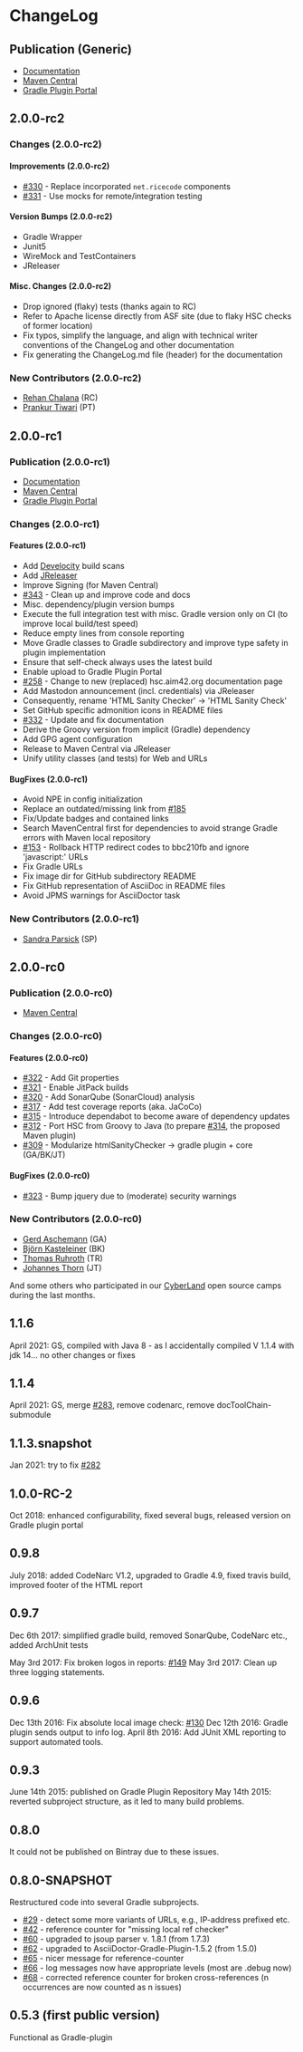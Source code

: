 # ChangeLog

## Publication (Generic)

- [Documentation](https://hsc.aim42.org)
- [Maven Central](https://central.sonatype.com/namespace/org.aim42.htmlSanityCheck)
- [Gradle Plugin Portal](https://plugins.gradle.org/search?term=org.aim42.htmlSanityCheck)

## 2.0.0-rc2

### Changes (2.0.0-rc2)

#### Improvements (2.0.0-rc2)

- [#330](https://github.com/aim42/htmlSanityCheck/issues/330) - Replace incorporated `net.ricecode` components
- [#331](https://github.com/aim42/htmlSanityCheck/issues/331) - Use mocks for remote/integration testing

#### Version Bumps (2.0.0-rc2)

- Gradle Wrapper
- Junit5
- WireMock and TestContainers
- JReleaser

#### Misc. Changes (2.0.0-rc2)

- Drop ignored (flaky) tests (thanks again to RC)
- Refer to Apache license directly from ASF site (due to flaky HSC checks of former location)
- Fix typos, simplify the language, and align with technical writer conventions of the ChangeLog and other documentation
- Fix generating the ChangeLog.md file (header) for the documentation

### New Contributors (2.0.0-rc2)

- [Rehan Chalana](https://github.com/RehanChalana) (RC)
- [Prankur Tiwari](https://github.com/Prankurtiwari) (PT)

## 2.0.0-rc1

### Publication (2.0.0-rc1)

- [Documentation](https://hsc.aim42.org)
- [Maven Central](https://central.sonatype.com/namespace/org.aim42.htmlSanityCheck)
- [Gradle Plugin Portal](https://plugins.gradle.org/search?term=org.aim42.htmlSanityCheck)

### Changes (2.0.0-rc1)

#### Features (2.0.0-rc1)

- Add [Develocity](https://scans.gradle.com/) build scans
- Add [JReleaser](https://jreleaser.org/)
- Improve Signing (for Maven Central)
- [#343](https://github.com/aim42/htmlSanityCheck/issues/343) - Clean up and improve code and docs
- Misc. dependency/plugin version bumps
- Execute the full integration test with misc. Gradle version only on CI (to improve local build/test speed)
- Reduce empty lines from console reporting
- Move Gradle classes to Gradle subdirectory and improve type safety in plugin implementation
- Ensure that self-check always uses the latest build
- Enable upload to Gradle Plugin Portal
- [#258](https://github.com/aim42/htmlSanityCheck/issues/258) - Change to new (replaced) hsc.aim42.org documentation page
- Add Mastodon announcement (incl. credentials) via JReleaser
- Consequently, rename 'HTML Sanity Checker' → 'HTML Sanity Check'
- Set GitHub specific admonition icons in README files
- [#332](https://github.com/aim42/htmlSanityCheck/issues/332) - Update and fix documentation
- Derive the Groovy version from implicit (Gradle) dependency
- Add GPG agent configuration
- Release to Maven Central via JReleaser
- Unify utility classes (and tests) for Web and URLs

#### BugFixes (2.0.0-rc1)

- Avoid NPE in config initialization
- Replace an outdated/missing link from [#185](https://github.com/aim42/htmlSanityCheck/issues/185)
- Fix/Update badges and contained links
- Search MavenCentral first for dependencies to avoid strange Gradle errors with Maven local repository
- [#153](https://github.com/aim42/htmlSanityCheck/issues/153) - Rollback HTTP redirect codes to bbc210fb and ignore 'javascript:' URLs
- Fix Gradle URLs
- Fix image dir for GitHub subdirectory README
- Fix GitHub representation of AsciiDoc in README files
- Avoid JPMS warnings for AsciiDoctor task

### New Contributors (2.0.0-rc1)

- [Sandra Parsick](https://github.com/sparsick) (SP)

## 2.0.0-rc0

### Publication (2.0.0-rc0)

- [Maven Central](https://central.sonatype.com/namespace/org.aim42.htmlSanityCheck)

### Changes (2.0.0-rc0)

#### Features (2.0.0-rc0)

- [#322](https://github.com/aim42/htmlSanityCheck/issues/322) - Add Git properties
- [#321](https://github.com/aim42/htmlSanityCheck/issues/321) - Enable JitPack builds
- [#320](https://github.com/aim42/htmlSanityCheck/issues/320) - Add SonarQube (SonarCloud) analysis
- [#317](https://github.com/aim42/htmlSanityCheck/issues/317) - Add test coverage reports (aka. JaCoCo)
- [#315](https://github.com/aim42/htmlSanityCheck/issues/315) - Introduce dependabot to become aware of dependency updates
- [#312](https://github.com/aim42/htmlSanityCheck/issues/312) - Port HSC from Groovy to Java (to prepare [#314](https://github.com/aim42/htmlSanityCheck/issues/314), the proposed Maven plugin)
- [#309](https://github.com/aim42/htmlSanityCheck/issues/309) - Modularize htmlSanityChecker → gradle plugin + core (GA/BK/JT)

#### BugFixes (2.0.0-rc0)

- [#323](https://github.com/aim42/htmlSanityCheck/issues/323) - Bump jquery due to (moderate) security warnings


### New Contributors (2.0.0-rc0)
- [Gerd Aschemann](https://github.com/ascheman) (GA)
- [Björn Kasteleiner](https://github.com/bjkastel) (BK)
- [Thomas Ruhroth](https://github.com/truhroth) (TR)
- [Johannes Thorn](https://github.com/johthor) (JT)

And some others who participated in our
[CyberLand](https://cyberland.ijug.eu/) open source camps during the last months.

## 1.1.6
April 2021: GS, compiled with Java 8 - as I accidentally compiled V 1.1.4 with jdk 14... no other changes or fixes

## 1.1.4
April 2021: GS, merge [#283](https://github.com/aim42/htmlSanityCheck/issues/283), remove codenarc,
remove docToolChain-submodule

## 1.1.3.snapshot
Jan 2021: try to fix [#282](https://github.com/aim42/htmlSanityCheck/issues/282)

## 1.0.0-RC-2
Oct 2018: enhanced configurability, fixed several bugs, released version on Gradle plugin portal


## 0.9.8
July 2018: added CodeNarc V1.2, upgraded to Gradle 4.9, fixed travis build, improved footer of the HTML report


## 0.9.7
Dec 6th 2017: simplified gradle build, removed SonarQube, CodeNarc etc., added ArchUnit tests

May 3rd 2017: Fix broken logos in reports: [#149](https://github.com/aim42/htmlSanityCheck/issues/149)
May 3rd 2017: Clean up three logging statements.

## 0.9.6
Dec 13th 2016: Fix absolute local image check: [#130](https://github.com/aim42/htmlSanityCheck/issues/130)
Dec 12th 2016: Gradle plugin sends output to info log.
April 8th 2016: Add JUnit XML reporting to support automated tools.

## 0.9.3
June 14th 2015: published on Gradle Plugin Repository
May 14th 2015: reverted subproject structure, as it led to many build problems.

## 0.8.0
It could not be published on Bintray due to these issues.


## 0.8.0-SNAPSHOT
Restructured code into several Gradle subprojects.

- [#29](https://github.com/aim42/htmlSanityCheck/issues/29) - detect some more variants of URLs, e.g., IP-address prefixed etc.
- [#42](https://github.com/aim42/htmlSanityCheck/issues/42) - reference counter for "missing local ref checker"
- [#60](https://github.com/aim42/htmlSanityCheck/issues/60) - upgraded to jsoup parser v. 1.8.1 (from 1.7.3)
- [#62](https://github.com/aim42/htmlSanityCheck/issues/62) - upgraded to AsciiDoctor-Gradle-Plugin-1.5.2 (from 1.5.0)
- [#65](https://github.com/aim42/htmlSanityCheck/issues/65) - nicer message for reference-counter
- [#66](https://github.com/aim42/htmlSanityCheck/issues/66) - log messages now have appropriate levels (most are .debug now)
- [#68](https://github.com/aim42/htmlSanityCheck/issues/68) - corrected reference counter for broken cross-references (n occurrences are now counted as n issues)


## 0.5.3 (first public version)
Functional as Gradle-plugin
